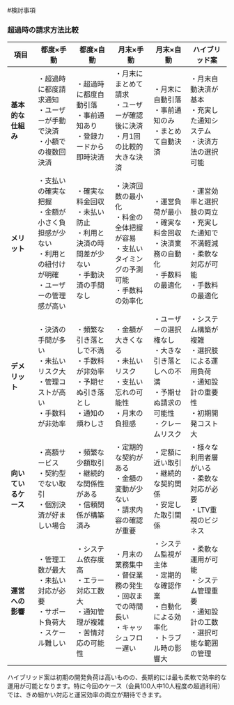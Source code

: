 #検討事項


### 超過時の請求方法比較

|項目|都度×手動|都度×自動|月末×手動|月末×自動|ハイブリッド案|
|---|---|---|---|---|---|
|**基本的な仕組み**|・超過時に都度請求通知<br>・ユーザーが手動で決済<br>・小額での複数回決済|・超過時に都度自動引落<br>・事前通知あり<br>・登録カードから即時決済|・月末にまとめて請求<br>・ユーザーが確認後に決済<br>・月1回の比較的大きな決済|・月末に自動引落<br>・事前通知のみ<br>・まとめて自動決済|・月末自動決済が基本<br>・充実した通知システム<br>・決済方法の選択可能|
|**メリット**|・支払いの確実な把握<br>・金額が小さく負担感が少ない<br>・利用との紐付けが明確<br>・ユーザーの管理感が高い|・確実な料金回収<br>・未払い防止<br>・利用と決済の時間差が少ない<br>・手動決済の手間なし|・決済回数の最小化<br>・料金の全体把握が容易<br>・支払いタイミングの予測可能<br>・手数料の効率化|・運営負荷が最小<br>・確実な料金回収<br>・決済業務の自動化<br>・手数料の最適化|・運営効率と選択肢の両立<br>・充実した通知で不満軽減<br>・柔軟な対応が可能<br>・手数料の最適化|
|**デメリット**|・決済の手間が多い<br>・未払いリスク大<br>・管理コストが高い<br>・手数料が非効率|・頻繁な引き落としで不満<br>・手数料が非効率<br>・予期せぬ引き落とし<br>・通知の煩わしさ|・金額が大きくなる<br>・未払いリスク<br>・支払い忘れの可能性<br>・月末の負担感|・ユーザーの選択権なし<br>・大きな引き落としへの不満<br>・予期せぬ請求の可能性<br>・クレームリスク|・システム構築が複雑<br>・選択肢による運用負荷<br>・通知設計の重要性<br>・初期開発コスト大|
|**向いているケース**|・高額サービス<br>・契約型でない取引<br>・個別決済が好ましい場合|・頻繁な少額取引<br>・継続的な関係性がある<br>・信頼関係が構築済み|・定期的な契約がある<br>・金額の変動が少ない<br>・請求内容の確認が重要|・定額に近い取引<br>・継続的な契約関係<br>・安定した取引関係|・様々な利用者層がいる<br>・柔軟な対応が必要<br>・LTV重視のビジネス|
|**運営への影響**|・管理工数が最大<br>・未払い対応が必要<br>・サポート負荷大<br>・スケール難しい|・システム依存度高<br>・エラー対応工数大<br>・通知管理が複雑<br>・苦情対応の可能性|・月末の業務集中<br>・督促業務の発生<br>・回収までの時間長い<br>・キャッシュフロー遅い|・システム監視が主体<br>・定期的な確認作業<br>・自動化による効率化<br>・トラブル時の影響大|・柔軟な運用が可能<br>・システム管理重要<br>・通知設計の工数<br>・選択可能な範囲の管理|
ハイブリッド案は初期の開発負荷は高いものの、長期的には最も柔軟で効率的な運用が可能となります。特に今回のケース（会員100人中10人程度の超過利用）では、きめ細かい対応と運営効率の両立が期待できます。